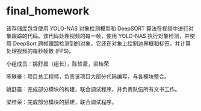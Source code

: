 # final_homework
该存储库包含使用 YOLO-NAS 对象检测模型和 DeepSORT 算法在视频中进行对象跟踪的代码。该代码处理视频的每一帧，使用 YOLO-NAS 执行对象检测，并使用 DeepSort 跨帧跟踪检测到的对象。它还在对象上绘制边界框和标签，并计算处理视频的每秒帧数 (FPS)。

小组成员：姚舒晨（组长），陈轶豪，梁桂荣

陈轶豪：项目总工程师，负责该项目大部分代码编写，与各模块整合。

姚舒晨：完成部分模块的构建，联合调试程序，并负责队伍所有文书工作。

梁桂荣：完成部分模块的搭建，联合调试程序。
